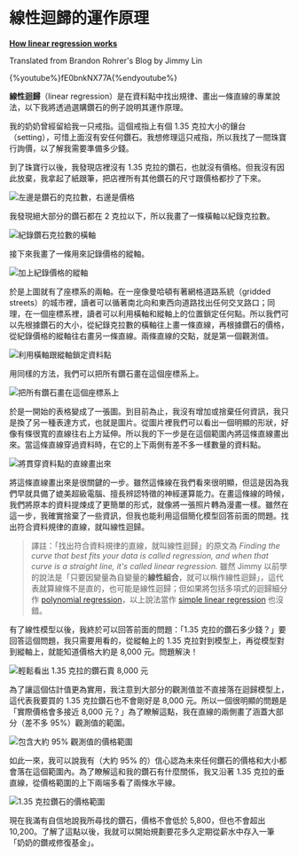 # 線性迴歸的運作原理

[**How linear regression works**](https://brohrer.github.io/how_linear_regression_works.html)

Translated from Brandon Rohrer's Blog by Jimmy Lin

{%youtube%}fE0bnkNX77A{%endyoutube%}

**線性迴歸**（linear regression）是在資料點中找出規律、畫出一條直線的專業說法，以下我將透過選購鑽石的例子說明其運作原理。

我的奶奶曾經留給我一只戒指。這個戒指上有個 1.35 克拉大小的鑲台（setting），可惜上面沒有安任何鑽石。我想修理這只戒指，所以我找了一間珠寶行詢價，以了解我需要準備多少錢。

到了珠寶行以後，我發現店裡沒有 1.35 克拉的鑽石，也就沒有價格。但我沒有因此放棄，我拿起了紙跟筆，把店裡所有其他鑽石的尺寸跟價格都抄了下來。

![](https://brohrer.github.io/images/linear_regression/linear_regression_1.png "左邊是鑽石的克拉數，右邊是價格")

我發現絕大部分的鑽石都在 2 克拉以下，所以我畫了一條橫軸以紀錄克拉數。

![](https://brohrer.github.io/images/linear_regression/linear_regression_2.png "紀錄鑽石克拉數的橫軸")

接下來我畫了一條用來記錄價格的縱軸。

![](https://brohrer.github.io/images/linear_regression/linear_regression_3.png "加上紀錄價格的縱軸")

於是上圖就有了座標系的兩軸。在一座像曼哈頓有著網格道路系統（gridded streets）的城市裡，讀者可以循著南北向和東西向道路找出任何交叉路口；同理，在一個座標系裡，讀者可以利用橫軸和縱軸上的位置鎖定任何點。所以我們可以先根據鑽石的大小，從紀錄克拉數的橫軸往上畫一條直線，再根據鑽石的價格，從紀錄價格的縱軸往右畫另一條直線。兩條直線的交點，就是第一個觀測值。

![](https://brohrer.github.io/images/linear_regression/linear_regression_4.png "利用橫軸跟縱軸鎖定資料點")

用同樣的方法，我們可以把所有鑽石畫在這個座標系上。

![](https://brohrer.github.io/images/linear_regression/linear_regression_5.png "把所有鑽石畫在這個座標系上")

於是一開始的表格變成了一張圖。到目前為止，我沒有增加或捨棄任何資訊，我只是換了另一種表達方式，也就是圖片。從圖片裡我們可以看出一個明顯的形狀，好像有條很寬的直線往右上方延伸。所以我的下一步是在這個範圍內將這條直線畫出來。當這條直線穿過資料時，在它的上下兩側有差不多一樣數量的資料點。

![](https://brohrer.github.io/images/linear_regression/linear_regression_6.png "將貫穿資料點的直線畫出來")

將這條直線畫出來是很關鍵的一步。雖然這條線在我們看來很明顯，但這是因為我們早就具備了媲美超級電腦、擅長辨認特徵的神經運算能力。在畫這條線的時候，我們將原本的資料提煉成了更簡單的形式，就像將一張照片轉為漫畫一樣。雖然在這一步，我確實捨棄了一些資訊，但我也能利用這個簡化模型回答前面的問題。找出符合資料規律的直線，就叫線性迴歸。

> 譯註：「找出符合資料規律的直線，就叫線性迴歸」的原文為 *Finding the curve that best fits your data is called regression, and when that curve is a straight line, it's called linear regression.* 雖然 Jimmy 以前學的說法是「只要因變量為自變量的**線性組合**，就可以稱作線性迴歸」，這代表就算線條不是直的，也可能是線性迴歸；但如果將包括多項式的迴歸細分作 [polynomial regression](https://en.wikipedia.org/wiki/Polynomial_regression)，以上說法當作 [simple linear regression](https://en.wikipedia.org/wiki/Simple_linear_regression) 也沒錯。

有了線性模型以後，我終於可以回答前面的問題：「1.35 克拉的鑽石多少錢？」要回答這個問題，我只需要用看的，從縱軸上的 1.35 克拉對到模型上，再從模型對到縱軸上，就能知道價格大約是 8,000 元。問題解決！

![](https://brohrer.github.io/images/linear_regression/linear_regression_7.png "輕鬆看出 1.35 克拉的鑽石賣 8,000 元")

為了讓這個估計值更為實用，我注意到大部分的觀測值並不直接落在迴歸模型上，這代表我要買的 1.35 克拉鑽石也不會剛好是 8,000 元。所以一個很明顯的問題是「實際價格會多接近 8,000 元？」為了瞭解這點，我在直線的兩側畫了涵蓋大部分（差不多 95%）觀測值的範圍。

![](https://brohrer.github.io/images/linear_regression/linear_regression_8.png "包含大約 95% 觀測值的價格範圍")

如此一來，我可以說我有（大約 95% 的）信心認為未來任何鑽石的價格和大小都會落在這個範圍內。為了瞭解這和我的鑽石有什麼關係，我又沿著 1.35 克拉的垂直線，從價格範圍的上下兩端多看了兩條水平線。

![](https://brohrer.github.io/images/linear_regression/linear_regression_9.png "1.35 克拉鑽石的價格範圍")

現在我滿有自信地說我所尋找的鑽石，價格不會低於 5,800，但也不會超出 10,200。了解了這點以後，我就可以開始規劃要花多久定期從薪水中存入一筆「奶奶的鑽戒修復基金」。





